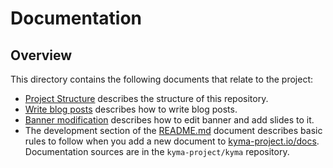 # Documentation

## Overview

This directory contains the following documents that relate to the project:

- [Project Structure](./project-structure.md) describes the structure of this repository.
- [Write blog posts](./write-blog-posts.md) describes how to write blog posts.
- [Banner modification](./banner-modification.md) describes how to edit banner and add slides to it.
- The development section of the [README.md](https://github.com/kyma-project/kyma/blob/master/docs/README.md#development) document describes basic rules to follow when you add a new document to [kyma-project.io/docs](https://kyma-project.io/docs#). Documentation sources are in the `kyma-project/kyma` repository.
